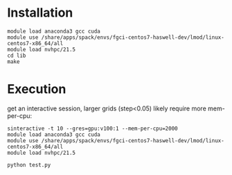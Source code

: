 # Installation

```
module load anaconda3 gcc cuda
module use /share/apps/spack/envs/fgci-centos7-haswell-dev/lmod/linux-centos7-x86_64/all
module load nvhpc/21.5
cd lib
make
```


# Execution

get an interactive session, larger grids (step<0.05) likely require more mem-per-cpu:

```
sinteractive -t 10 --gres=gpu:v100:1 --mem-per-cpu=2000
module load anaconda3 gcc cuda
module use /share/apps/spack/envs/fgci-centos7-haswell-dev/lmod/linux-centos7-x86_64/all
module load nvhpc/21.5

python test.py
```
